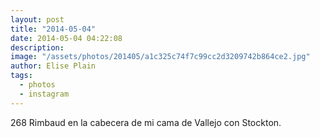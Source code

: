 ```yaml
---
layout: post
title: "2014-05-04"
date: 2014-05-04 04:22:08
description: 
image: "/assets/photos/201405/a1c325c74f7c99cc2d3209742b864ce2.jpg"
author: Elise Plain
tags: 
  - photos
  - instagram
---
```


268 Rimbaud en la cabecera de mi cama de Vallejo con Stockton.
<p></p>
